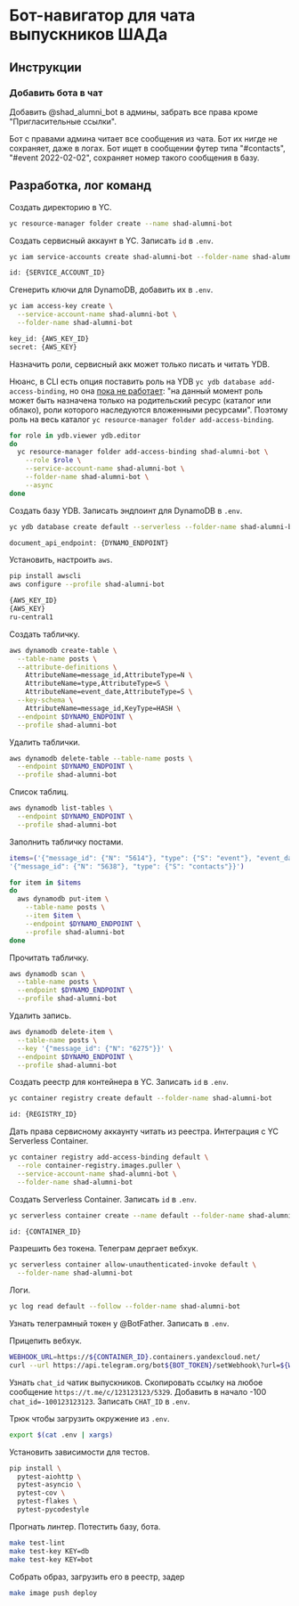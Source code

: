 
# Бот-навигатор для чата выпускников ШАДа

## Инструкции

### Добавить бота в чат

Добавить @shad_alumni_bot в админы, забрать все права кроме "Пригласительные ссылки".

Бот с правами админа читает все сообщения из чата. Бот их нигде не сохраняет, даже в логах. Бот ищет в сообщении футер типа "#contacts", "#event 2022-02-02", сохраняет номер такого сообщения в базу.

## Разработка, лог команд

Создать директорию в YC.

```bash
yc resource-manager folder create --name shad-alumni-bot
```

Создать сервисный аккаунт в YC. Записать `id` в `.env`.

```bash
yc iam service-accounts create shad-alumni-bot --folder-name shad-alumni-bot

id: {SERVICE_ACCOUNT_ID}
```

Сгенерить ключи для DynamoDB, добавить их в `.env`.

```bash
yc iam access-key create \
  --service-account-name shad-alumni-bot \
  --folder-name shad-alumni-bot

key_id: {AWS_KEY_ID}
secret: {AWS_KEY}
```

Назначить роли, сервисный акк может только писать и читать YDB.

Нюанс, в CLI есть опция поставить роль на YDB `yc ydb database add-access-binding`, но она <a href="https://cloud.yandex.ru/docs/ydb/security/">пока не работает</a>: "на данный момент роль может быть назначена только на родительский ресурс (каталог или облако), роли которого наследуются вложенными ресурсами". Поэтому роль на весь каталог `yc resource-manager folder add-access-binding`.

```bash
for role in ydb.viewer ydb.editor
do
  yc resource-manager folder add-access-binding shad-alumni-bot \
    --role $role \
    --service-account-name shad-alumni-bot \
    --folder-name shad-alumni-bot \
    --async
done
```

Создать базу YDB. Записать эндпоинт для DynamoDB в `.env`.

```bash
yc ydb database create default --serverless --folder-name shad-alumni-bot

document_api_endpoint: {DYNAMO_ENDPOINT}
```

Установить, настроить `aws`.

```bash
pip install awscli
aws configure --profile shad-alumni-bot

{AWS_KEY_ID}
{AWS_KEY}
ru-central1
```

Создать табличку.

```bash
aws dynamodb create-table \
  --table-name posts \
  --attribute-definitions \
    AttributeName=message_id,AttributeType=N \
    AttributeName=type,AttributeType=S \
    AttributeName=event_date,AttributeType=S \
  --key-schema \
    AttributeName=message_id,KeyType=HASH \
  --endpoint $DYNAMO_ENDPOINT \
  --profile shad-alumni-bot
```

Удалить таблички.

```bash
aws dynamodb delete-table --table-name posts \
  --endpoint $DYNAMO_ENDPOINT \
  --profile shad-alumni-bot
```

Список таблиц.

```bash
aws dynamodb list-tables \
  --endpoint $DYNAMO_ENDPOINT \
  --profile shad-alumni-bot
```

Заполнить табличку постами.

```bash
items=('{"message_id": {"N": "5614"}, "type": {"S": "event"}, "event_date": {"S": "2022-07-09"}}' \
'{"message_id": {"N": "5638"}, "type": {"S": "contacts"}}')

for item in $items
do
  aws dynamodb put-item \
    --table-name posts \
    --item $item \
    --endpoint $DYNAMO_ENDPOINT \
    --profile shad-alumni-bot
done
```

Прочитать табличку.

```bash
aws dynamodb scan \
  --table-name posts \
  --endpoint $DYNAMO_ENDPOINT \
  --profile shad-alumni-bot
```

Удалить запись.

```bash
aws dynamodb delete-item \
  --table-name posts \
  --key '{"message_id": {"N": "6275"}}' \
  --endpoint $DYNAMO_ENDPOINT \
  --profile shad-alumni-bot
```

Создать реестр для контейнера в YC. Записать `id` в `.env`.

```bash
yc container registry create default --folder-name shad-alumni-bot

id: {REGISTRY_ID}
```

Дать права сервисному аккаунту читать из реестра. Интеграция с YC Serverless Container.

```bash
yc container registry add-access-binding default \
  --role container-registry.images.puller \
  --service-account-name shad-alumni-bot \
  --folder-name shad-alumni-bot
```

Создать Serverless Container. Записать `id` в `.env`.

```bash
yc serverless container create --name default --folder-name shad-alumni-bot

id: {CONTAINER_ID}
```

Разрешить без токена. Телеграм дергает вебхук.

```bash
yc serverless container allow-unauthenticated-invoke default \
  --folder-name shad-alumni-bot
```

Логи.

```bash
yc log read default --follow --folder-name shad-alumni-bot
```

Узнать телеграмный токен у @BotFather. Записать в `.env`.

Прицепить вебхук.

```bash
WEBHOOK_URL=https://${CONTAINER_ID}.containers.yandexcloud.net/
curl --url https://api.telegram.org/bot${BOT_TOKEN}/setWebhook\?url=${WEBHOOK_URL}
```

Узнать `chat_id` чатик выпускников. Скопировать ссылку на любое сообщение `https://t.me/c/123123123/5329`. Добавить в начало -100 `chat_id=-100123123123`. Записать `CHAT_ID` в `.env`.

Трюк чтобы загрузить окружение из `.env`.

```bash
export $(cat .env | xargs)
```

Установить зависимости для тестов.

```bash
pip install \
  pytest-aiohttp \
  pytest-asyncio \
  pytest-cov \
  pytest-flakes \
  pytest-pycodestyle
```

Прогнать линтер. Потестить базу, бота.

```bash
make test-lint
make test-key KEY=db
make test-key KEY=bot
```

Собрать образ, загрузить его в реестр, задер

```bash
make image push deploy
```
